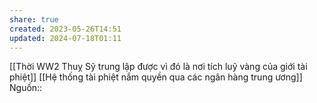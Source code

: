 ```yaml
---
share: true
created: 2023-05-26T14:51
updated: 2024-07-18T01:11
---
```

[[Thời WW2 Thuỵ Sỹ trung lập được vì đó là nơi tích luỹ vàng của giới tài phiệt]]
[[Hệ thống tài phiệt nắm quyền qua các ngân hàng trung ương]] 
Nguồn:: 
